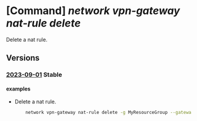 # [Command] _network vpn-gateway nat-rule delete_

Delete a nat rule.

## Versions

### [2023-09-01](/Resources/mgmt-plane/L3N1YnNjcmlwdGlvbnMve30vcmVzb3VyY2Vncm91cHMve30vcHJvdmlkZXJzL21pY3Jvc29mdC5uZXR3b3JrL3ZwbmdhdGV3YXlzL3t9L25hdHJ1bGVzL3t9/2023-09-01.xml) **Stable**

<!-- mgmt-plane /subscriptions/{}/resourcegroups/{}/providers/microsoft.network/vpngateways/{}/natrules/{} 2023-09-01 -->

#### examples

- Delete a nat rule.
    ```bash
        network vpn-gateway nat-rule delete -g MyResourceGroup --gateway-name MyVpnGateway --name MyNatRule -y
    ```

